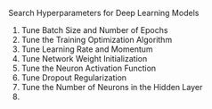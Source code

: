
Search Hyperparameters for Deep Learning Models

1. Tune Batch Size and Number of Epochs
2. Tune the Training Optimization Algorithm
3. Tune Learning Rate and Momentum
4. Tune Network Weight Initialization
5. Tune the Neuron Activation Function
6. Tune Dropout Regularization
7. Tune the Number of Neurons in the Hidden Layer
8. 

